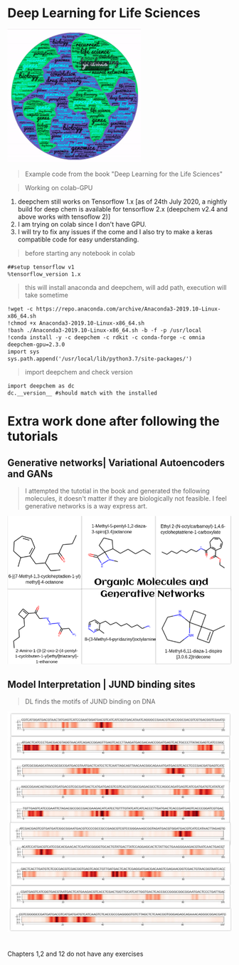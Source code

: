 # Deep Learning for Life Sciences

![logo](dl_logo.gif)

> Example code from the book "Deep Learning for the Life Sciences"

> Working on colab-GPU

1. deepchem still works on Tensorflow 1.x [as of 24th July 2020, a nightly build for deep chem is available for tensorflow 2.x (deepchem v2.4 and above works with tensoflow 2)]
2. I am trying on colab since I don't have GPU.
3. I will try to fix any issues if the come and I also try to make a keras compatible code for easy understanding.


> before starting any notebook in colab

    ##setup tensorflow v1
    %tensorflow_version 1.x

> this will install anaconda and deepchem, will add path, execution will take sometime

    !wget -c https://repo.anaconda.com/archive/Anaconda3-2019.10-Linux-x86_64.sh
    !chmod +x Anaconda3-2019.10-Linux-x86_64.sh
    !bash ./Anaconda3-2019.10-Linux-x86_64.sh -b -f -p /usr/local
    !conda install -y -c deepchem -c rdkit -c conda-forge -c omnia deepchem-gpu=2.3.0
    import sys
    sys.path.append('/usr/local/lib/python3.7/site-packages/')
    
    
> import deepchem and check version

    import deepchem as dc
    dc.__version__ #should match with the installed
    
    
# Extra work done after following the tutorials

## Generative networks| Variational Autoencoders and GANs

> I attempted the tutotial in the book and generated the following molecules, it doesn't matter if they are biologically not feasible. I feel generative networks is a way express art.

![collage](https://github.com/xinformatics/DeepLearningLifeSciences/blob/master/Chapter09/collage.png)

## Model Interpretation | JUND binding sites

> DL finds the motifs of JUND binding on DNA

![collage](https://github.com/xinformatics/DeepLearningLifeSciences/blob/master/Chapter10/JUND_binding_small.jpg)


# #####################################################################################
Chapters 1,2 and 12 do not have any exercises
# #####################################################################################